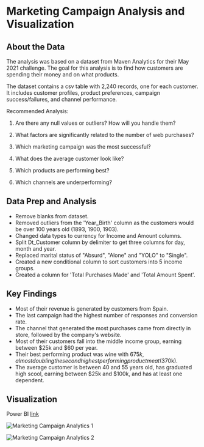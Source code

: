 # Marketing Campaign Analysis and Visualization

## About the Data
The analysis was based on a dataset from Maven Analytics for their May 2021 challenge. The goal for this analysis is to
find how customers are spending their money and on what products.

The dataset contains a csv table with 2,240 records, one for each customer. It includes customer profiles, product
preferences, campaign success/failures, and channel performance.

Recommended Analysis:

1. Are there any null values or outliers? How will you handle them?

2. What factors are significantly related to the number of web purchases?

3. Which marketing campaign was the most successful?

4. What does the average customer look like?

5. Which products are performing best?

6. Which channels are underperforming?

## Data Prep and Analysis
* Remove blanks from dataset.
* Removed outliers from the 'Year_Birth' column as the customers would be over 100 years old (1893, 1900, 1903).
* Changed data types to currency for Income and Amount columns.
* Split Dt_Customer column by delimiter to get three columns for day, month and year.
* Replaced marital status of "Absurd", "Alone" and "YOLO" to "Single".
* Created a new conditional column to sort customers into 5 income groups.
* Created a column for 'Total Purchases Made' and 'Total Amount Spent'.

## Key Findings
* Most of their revenue is generated by customers from Spain.
* The last campaign had the highest number of responses and conversion rate.
* The channel that generated the most purchases came from directly in store, followed by the company's website.
* Most of their customers fall into the middle income group, earning between $25k and $60 per year.
* Their best performing product was wine with $675k, almost doubling the second highest performing product meat ($370k).
* The average customer is between 40 and 55 years old, has graduated high scool, earning between $25k and $100k, and has at least one dependent.

## Visualization
Power BI [link](https://app.powerbi.com/links/KG5lI1ERms?ctid=3c71cbab-b5ed-4f3b-ac0d-95509d6c0e93&pbi_source=linkShare&bookmarkGuid=47b19038-1d45-4941-9f98-cffe460b44e0)

![Marketing Campaign Analytics 1](https://user-images.githubusercontent.com/119815423/208350754-183fbc15-3019-40c4-82d0-6aa1c8382032.jpg)

![Marketing Campaign Analytics 2](https://user-images.githubusercontent.com/119815423/208350796-58b6fbe3-4aa8-447a-9905-a500201b6327.jpg)
